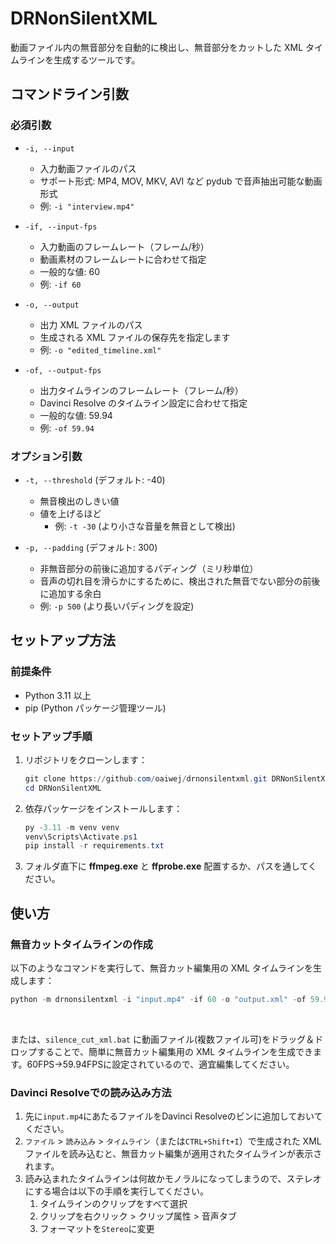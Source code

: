 # DRNonSilentXML

動画ファイル内の無音部分を自動的に検出し、無音部分をカットした XML タイムラインを生成するツールです。

## コマンドライン引数

### 必須引数

- `-i, --input`
  - 入力動画ファイルのパス
  - サポート形式: MP4, MOV, MKV, AVI など pydub で音声抽出可能な動画形式
  - 例: `-i "interview.mp4"`

- `-if, --input-fps`
  - 入力動画のフレームレート（フレーム/秒）
  - 動画素材のフレームレートに合わせて指定
  - 一般的な値: 60
  - 例: `-if 60`

- `-o, --output`
  - 出力 XML ファイルのパス
  - 生成される XML ファイルの保存先を指定します
  - 例: `-o "edited_timeline.xml"`

- `-of, --output-fps`
  - 出力タイムラインのフレームレート（フレーム/秒）
  - Davinci Resolve のタイムライン設定に合わせて指定
  - 一般的な値: 59.94
  - 例: `-of 59.94`

### オプション引数

- `-t, --threshold` (デフォルト: -40)
  - 無音検出のしきい値
  - 値を上げるほど
    - 例: `-t -30` (より小さな音量を無音として検出)

- `-p, --padding` (デフォルト: 300)
  - 非無音部分の前後に追加するパディング（ミリ秒単位）
  - 音声の切れ目を滑らかにするために、検出された無音でない部分の前後に追加する余白
  - 例: `-p 500` (より長いパディングを設定)

## セットアップ方法

### 前提条件

- Python 3.11 以上
- pip (Python パッケージ管理ツール)

### セットアップ手順

1. リポジトリをクローンします：

    ```powershell
    git clone https://github.com/oaiwej/drnonsilentxml.git DRNonSilentXML
    cd DRNonSilentXML
    ```

2. 依存パッケージをインストールします：

    ```powershell
    py -3.11 -m venv venv
    venv\Scripts\Activate.ps1
    pip install -r requirements.txt
    ```

3. フォルダ直下に **ffmpeg.exe** と **ffprobe.exe** 配置するか、パスを通してください。


## 使い方

### 無音カットタイムラインの作成

以下のようなコマンドを実行して、無音カット編集用の XML タイムラインを生成します：

```powershell
python -m drnonsilentxml -i "input.mp4" -if 60 -o "output.xml" -of 59.94 -t -40 -p 300
```

<br>

または、`silence_cut_xml.bat` に動画ファイル(複数ファイル可)をドラッグ＆ドロップすることで、簡単に無音カット編集用の XML タイムラインを生成できます。60FPS->59.94FPSに設定されているので、適宜編集してください。

### Davinci Resolveでの読み込み方法

1. 先に`input.mp4`にあたるファイルをDavinci Resolveのビンに追加しておいてください。
1. `ファイル` > `読み込み` > `タイムライン`（または`CTRL+Shift+I`）で生成された XML ファイルを読み込むと、無音カット編集が適用されたタイムラインが表示されます。
1. 読み込まれたタイムラインは何故かモノラルになってしまうので、ステレオにする場合は以下の手順を実行してください。
    1. タイムラインのクリップをすべて選択
    1. クリップを右クリック > クリップ属性 > 音声タブ
    1. フォーマットを`Stereo`に変更

